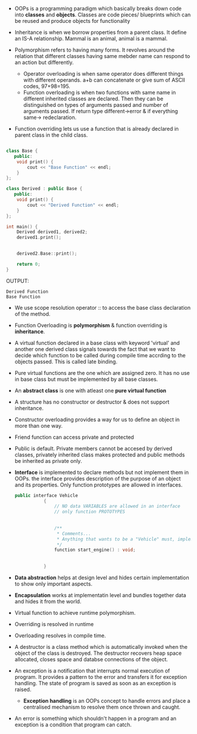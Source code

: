 - OOPs is a programming paradigm which basically breaks down code into **classes** and **objects**. 
  Classes are code pieces/ blueprints which can be reused and produce objects for functionality
  
- Inheritance is when we borrow properties from a parent class. It define an IS-A relationship. Mammal is an animal, animal is a mammal. 

- Polymorphism refers to having many forms. It revolves around the relation that different classes having same mebder name can respond to an action but differently.

    - Operator overloading is when same operator does different things with different operands. a+b can concatenate or give sum of ASCII codes, 97+98=195.
    - Function overloading is when two functions with same name in different inherited classes are declared.
      Then they can be distinguished on types of arguments passed and number of arguments passed. If return type different->error & if everything same-> redeclaration.
- Function overriding lets us use a function that is already declared in parent class in the child class. 
```cpp

class Base {
   public:
    void print() {
        cout << "Base Function" << endl;
    }
};

class Derived : public Base {
   public:
    void print() {
        cout << "Derived Function" << endl;
    }
};

int main() {
    Derived derived1, derived2;
    derived1.print();

    
    derived2.Base::print();

    return 0;
}
```

OUTPUT:
```
Derived Function
Base Function
```


- We use scope resolution operator :: to access the base class declaration of the method.

- Function Overloading is **polymorphism** & function overriding is **inheritance**.

- A virtual function declared in a base class with keyword 'virtual' and another one derived class signals towards the fact 
that we want to decide which function to be called during compile time accrding to the objects passed. This is called late binding. 

- Pure virtual functions are the one which are assigned zero. It has no use in base class but must be implemented by all base classes.

- An **abstract class** is one with atleast one **pure virtual function**

- A structure has no constructor or destructor & does not support inheritance.

- Constructor overloading provides a way for us to define an object in more than one way.

- Friend function can access private and protected 

- Public is default. Private members cannot be accesed by derived classes, privately inherited class makes protected and public methods be inherited as private only.

- **Interface** is implemented to declare methods but not implement them in OOPs. the interface provides description of the purpose of an object and its properties.        Only function prototypes are allowed in interfaces. 
  ```cpp
  public interface Vehicle 
             { 
                 // NO data VARIABLES are allowed in an interface 
                 // only function PROTOTYPES 
 
 
                 /** 
                  * Comments... 
                  * Anything that wants to be a "Vehicle" must, implement this function 
                  */ 
                 function start_engine() : void; 
 
              
             } 
  ```
  
 - **Data abstraction** helps at design level and hides certain implementation to show only important aspects. 
 - **Encapsulation** works at implementatin level and bundles together data and hides it from the world.

- Virtual function to achieve runtime polymorphism.
- Overriding is resolved in runtime
- Overloading resolves in compile time.

- A destructor is a class method which is automatically invoked when the object of the class is destroyed. The destructor recovers heap space allocated, closes space and databse connections of the object.

- An exception is a notification that interrupts normal execution of program. It provides a pattern to the error and transfers it for exception handling. The state of program is saved as soon as an exception is raised.
  - **Exception handling** is an OOPs concept to handle errors and place a centralised mechanism to resolve them once thrown and caught.

- An error is something which shouldn't happen in a program and an exception is a condition that program can catch.
